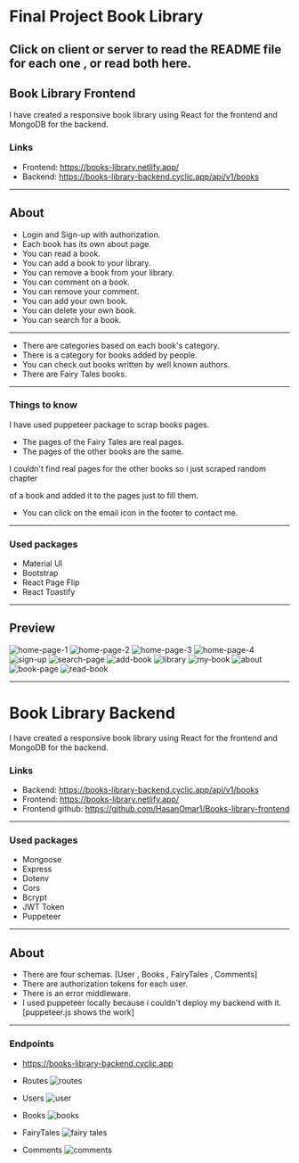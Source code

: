 # Final Project Book Library

## Click on client or server to read the README file for each one , or read both here.

## Book Library Frontend

I have created a responsive book library using React for the frontend and MongoDB for the backend.

### Links

- Frontend: https://books-library.netlify.app/
- Backend: https://books-library-backend.cyclic.app/api/v1/books

---

## About

- Login and Sign-up with authorization.
- Each book has its own about page.
- You can read a book.
- You can add a book to your library.
- You can remove a book from your library.
- You can comment on a book.
- You can remove your comment.
- You can add your own book.
- You can delete your own book.
- You can search for a book.

---

- There are categories based on each book's category.
- There is a category for books added by people.
- You can check out books written by well known authors.
- There are Fairy Tales books.

---

### Things to know

I have used puppeteer package to scrap books pages.

- The pages of the Fairy Tales are real pages.
- The pages of the other books are the same.

I couldn't find real pages for the other books so i just scraped random chapter

of a book and added it to the pages just to fill them.

- You can click on the email icon in the footer to contact me.

---

### Used packages

- Material UI
- Bootstrap
- React Page Flip
- React Toastify

---

## Preview

![home-page-1](./client/src/assets/home-1.png)
![home-page-2](./client/src/assets/home-2.png)
![home-page-3](./client/src/assets/home-3.png)
![home-page-4](./client/src/assets/home-4.png)
![sign-up](./client/src/assets/Signup.png)
![search-page](./client/src/assets/search-page.png)
![add-book](./client/src/assets/add-book.png)
![library](./client/src/assets/library.png)
![my-book](./client/src/assets/my-book.png)
![about](./client/src/assets/about.png)
![book-page](./client/src/assets/book-page.png)
![read-book](./client/src/assets/read-book.png)

---

# Book Library Backend

I have created a responsive book library using React for the frontend and MongoDB for the backend.

### Links

- Backend: https://books-library-backend.cyclic.app/api/v1/books
- Frontend: https://books-library.netlify.app/
- Frontend github: https://github.com/HasanOmar1/Books-library-frontend

---

### Used packages

- Mongoose
- Express
- Dotenv
- Cors
- Bcrypt
- JWT Token
- Puppeteer

---

## About

- There are four schemas. [User , Books , FairyTales , Comments]
- There are authorization tokens for each user.
- There is an error middleware.
- I used puppeteer locally because i couldn't deploy my backend with it. [puppeteer.js shows the work]

---

### Endpoints

- https://books-library-backend.cyclic.app

- Routes
  ![routes](./server/assets/routess.png)

- Users
  ![user](./server/assets//user.png)

- Books
  ![books](./server/assets/books.png)

- FairyTales
  ![fairy tales](./server/assets/fairy-tales.png)

- Comments
  ![comments](./server/assets/comments.png)
